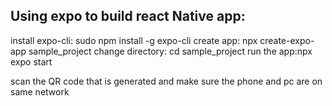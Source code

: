 ## Using expo to build react Native app:

install expo-cli: sudo npm install -g expo-cli
create app: npx create-expo-app sample_project
change directory: cd sample_project
run the app:npx expo start

scan the QR code that is generated and make sure the phone and pc are on same network